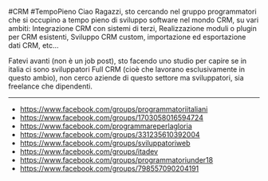 



#CRM #TempoPieno Ciao Ragazzi, sto cercando nel gruppo programmatori che si occupino a tempo pieno di sviluppo software nel mondo CRM, su vari ambiti: Integrazione CRM con sistemi di terzi, Realizzazione moduli o plugin per CRM esistenti, Sviluppo CRM custom, importazione ed esportazione dati CRM, etc...

Fatevi avanti (non è un job post), sto facendo uno studio per capire se in italia ci sono sviluppatori Full CRM (cioè che lavorano esclusivamente in questo ambio), non cerco aziende di questo settore ma sviluppatori, sia freelance che dipendenti.



-----

- https://www.facebook.com/groups/programmatoriitaliani
- https://www.facebook.com/groups/1703058016594724
- https://www.facebook.com/programmareperlagloria
- https://www.facebook.com/groups/331235610392004
- https://www.facebook.com/groups/sviluppatoriweb
- https://www.facebook.com/groups/itadev
- https://www.facebook.com/groups/programmatoriunder18
- https://www.facebook.com/groups/798557090204191


 

